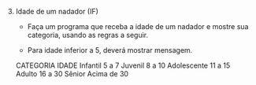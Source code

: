 3. Idade de um nadador (IF)

    - Faça um programa que receba a idade de um nadador e mostre sua categoria, usando as regras a seguir. 
    
    - Para idade inferior a 5, deverá mostrar mensagem.

    CATEGORIA           IDADE
    Infantil             5 a 7
    Juvenil              8 a 10
    Adolescente         11 a 15
    Adulto              16 a 30
    Sênior              Acima de 30